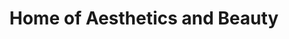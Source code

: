 ---
title: "Home of Aesthetics and Beauty"
url: /blackwood/home-of-aesthetics-and-beauty/
shop: Kosmetik
---